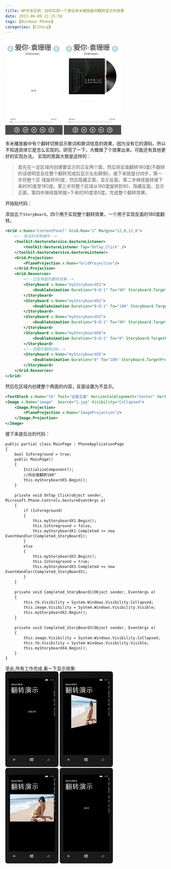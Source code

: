 ```yaml
---
title: WP开发实例：如何实现一个类似多米播放器中翻转显示的效果
date: 2013-06-09 21:15:58
tags: [Windows Phone]
categories: [CSharp]
---
```

![Image](https://raw.githubusercontent.com/tianjyan/tianjyan.github.io/master/images/2013-06-09-WP%E6%97%8B%E8%BD%AC-01.jpg)
![Image](https://raw.githubusercontent.com/tianjyan/tianjyan.github.io/master/images/2013-06-09-WP%E6%97%8B%E8%BD%AC-02.jpg)

多米播放器中有个翻转切换显示歌词和歌词信息的效果，因为没有它的源码，所以不知道具体它是怎么实现的。研究了一下，大概做了个效果出来。可能还有其他更好的实现办法。
实现的思路大致是这样的：

>首先在一定区域内创建要显示的正反两个面，然后将反面翻转180度(不翻转的话很明显会在整个翻转完成后显示左右颠倒)，接下来就是分四步，第一步将整个区
>域旋转90度，然后隐藏正面，显示反面，第二步继续旋转接下来的90度至180度，第三步将整个区域从180度旋转到90，隐藏反面，显示正面，第四步继续旋转接>下来的90度至0度。完成整个翻转效果。

开始贴代码：

添加五个`StoryBoard`，四个用于实现整个翻转效果，一个用于实现反面的180度翻转。
```xml
<Grid x:Name="ContentPanel" Grid.Row="1" Margin="12,0,12,0">
    <!--单击的手势操作-->
    <toolkit:GestureService.GestureListener>
        <toolkit:GestureListener Tap="OnTap_Click" />
    </toolkit:GestureService.GestureListener>
    <Grid.Projection>
        <PlaneProjection x:Name="GridProjection"/>
    </Grid.Projection>
    <Grid.Resources>
        <!--正反两面的翻转效果-->
        <Storyboard x:Name="myStoryboardX1">
            <DoubleAnimation Duration="0:0:1" To="90" Storyboard.TargetProperty="RotationY" Storyboard.TargetName="GridProjection" />
        </Storyboard>
        <Storyboard x:Name="myStoryboardX2">
            <DoubleAnimation Duration="0:0:1" To="180" Storyboard.TargetProperty="RotationY" Storyboard.TargetName="GridProjection" />
        </Storyboard>
        <Storyboard x:Name="myStoryboardX3">
            <DoubleAnimation Duration="0:0:1" To="90" Storyboard.TargetProperty="RotationY" Storyboard.TargetName="GridProjection" />
        </Storyboard>
        <Storyboard x:Name="myStoryboardX4">
            <DoubleAnimation Duration="0:0:1" To="0" Storyboard.TargetProperty="RotationY" Storyboard.TargetName="GridProjection" />
        </Storyboard>
        <!--将图片翻转180-->
        <Storyboard x:Name="myStoryboardX5">
            <DoubleAnimation Duration="0" To="180" Storyboard.TargetProperty="RotationY" Storyboard.TargetName="ImageProjection" />
        </Storyboard>
    </Grid.Resources>
</Grid>
```
然后在区域内创建整个两面的内容，反面设置为不显示。
```xml
<TextBlock x:Name="tb" Text="这是正面" HorizontalAlignment="Center" VerticalAlignment="Center"/>
<Image x:Name="image"  Source="1.jpg" Visibility="Collapsed">
    <Image.Projection>
        <PlaneProjection x:Name="ImageProjection"/>
    </Image.Projection>
</Image>
```
    
接下来是后台的代码：
```CSharp
public partial class MainPage : PhoneApplicationPage
{
    bool IsForeground = true;
    public MainPage()
    {
        InitializeComponent();
        //将反面翻转180°
        this.myStoryboardX5.Begin();
    }

    private void OnTap_Click(object sender, Microsoft.Phone.Controls.GestureEventArgs e)
    {
        if (IsForeground)
        {
            this.myStoryboardX1.Begin();
            this.IsForeground = false;
            this.myStoryboardX1.Completed += new EventHandler(Completed_StoryBoard1);
        }
        else
        {
            this.myStoryboardX3.Begin();
            this.IsForeground = true;
            this.myStoryboardX3.Completed += new EventHandler(Completed_StoryBoard3);
        }
    }

    private void Completed_StoryBoard1(Object sender, EventArgs e)
    {
        this.tb.Visibility = System.Windows.Visibility.Collapsed;
        this.image.Visibility = System.Windows.Visibility.Visible;
        this.myStoryboardX2.Begin();
    }

    private void Completed_StoryBoard3(Object sender, EventArgs e)
    {
        this.image.Visibility = System.Windows.Visibility.Collapsed;
        this.tb.Visibility = System.Windows.Visibility.Visible;
        this.myStoryboardX4.Begin();
    }
}
```    
 至此,所有工作完成,看一下显示效果:  
![Image](https://raw.githubusercontent.com/tianjyan/tianjyan.github.io/master/images/2013-06-09-WP%E6%97%8B%E8%BD%AC-03.jpg)
![Image](https://raw.githubusercontent.com/tianjyan/tianjyan.github.io/master/images/2013-06-09-WP%E6%97%8B%E8%BD%AC-04.jpg)
![Image](https://raw.githubusercontent.com/tianjyan/tianjyan.github.io/master/images/2013-06-09-WP%E6%97%8B%E8%BD%AC-05.jpg)
![Image](https://raw.githubusercontent.com/tianjyan/tianjyan.github.io/master/images/2013-06-09-WP%E6%97%8B%E8%BD%AC-06.jpg)
